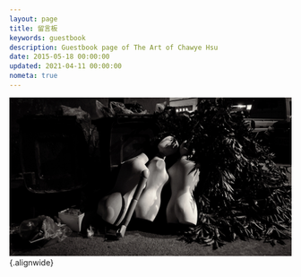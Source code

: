```yaml
---
layout: page
title: 留言板
keywords: guestbook
description: Guestbook page of The Art of Chawye Hsu
date: 2015-05-18 00:00:00
updated: 2021-04-11 00:00:00
nometa: true
---
```


![<strong>Untitled</strong>. By <em>Chawye Hsu</em>, Foshan, China. Mar 2021.](./_assets/uploads/2021/04/20210411002.jpg)
{.alignwide}
